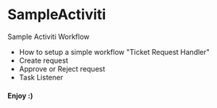 # SampleActiviti
Sample Activiti Workflow

* How to setup a simple workflow "Ticket Request Handler"
* Create request
* Approve or Reject request
* Task Listener

#### Enjoy :)
